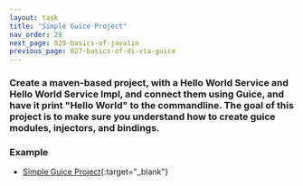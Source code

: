 ```yaml
---
layout: task
title: "Simple Guice Project"
nav_order: 29
next_page: 029-basics-of-javalin
previous_page: 027-basics-of-di-via-guice
---
```

### Create a  maven-based project, with a Hello World Service and Hello World Service Impl, and connect them using Guice, and have it print "Hello World" to the commandline. The goal of this project is to make sure you understand how to create guice modules, injectors, and bindings.

### Example
- [Simple Guice Project](https://github.com/AbbasNassar/training-examples/tree/main/google-guice-simple-project){:target="_blank"}